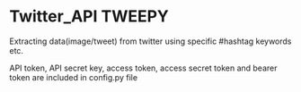 # Twitter_API  TWEEPY
Extracting data(image/tweet) from twitter using specific #hashtag keywords etc.


API token, API secret key, access token, access secret token and bearer token are included in config.py file

